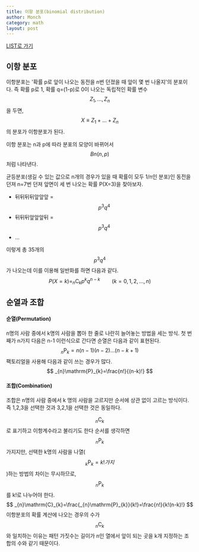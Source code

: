 ```yaml
---
title: 이항 분포(binomial distribution)
author: Monch
category: math
layout: post
---
```


[LIST로 가기](https://songminkee.github.io/math/2030/05/03/list.html)

<h2>이항 분포</h2>

이항분포는 '확률 p로 앞이 나오는 동전을 n번 던졌을 때 앞이 몇 번 나올지'의 분포이다. 즉 확률 p로 1, 확률 q=(1-p)로 0이 나오는 독립적인 확률 변수 $$Z_{1},...,Z_{n}$$을 두면, $$X \equiv Z_{1}+...+Z_{n}$$의 분포가 이항분포가 된다.  

이항 분포는 n과 p에 따라 분포의 모양이 바뀌어서 $$Bn(n,p)$$처럼 나타낸다.

균등분포(생길 수 있는 값으로 n개의 경우가 있을 때 확률이 모두 1/n인 분포)인 동전을 던져 n=7번 던져 앞면이 세 번 나오는 확률 P(X=3)을 찾아보자.

- 뒤뒤뒤뒤앞앞앞 = $$p^{3}q^{4}$$
- 뒤뒤뒤앞앞앞뒤 = $$p^{3}q^{4}$$
- ...

이렇게 총 35개의 $$p^{3}q^{4}$$가 나오는데 이를 이용해 일반화를 하면 다음과 같다.
$$
P(X=k)=_{n}\mathrm{C}_{k}p^{k}q^{n-k} \qquad (k=0,1,2,...,n)
$$




<h2>순열과 조합</h2>

<h4>순열(Permutation)</h4>

n명의 사람 중에서 k명의 사람을 뽑아 한 줄로 나란히 늘어놓는 방법을 세는 방식. 첫 번째가 n가지 다음은 n-1 이런식으로 간다면 순열은 다음과 같이 표현된다.
$$
_{n}\mathrm{P}_{k}=n(n-1)(n-2)...(n-k+1)
$$
팩토리얼을 사용해 다음과 같이 쓰는 경우가 많다.
$$
_{n}\mathrm{P}_{k}=\frac{n!}{(n-k)!}
$$


<h4>조합(Combination)</h4>

조합은 n명의 사람 중에서 k 명의 사람을 고르지만 순서에 상관 없이 고르는 방식이다. 즉 1,2,3을 선택한 것과 3,2,1을 선택한 것은 동일하다.  

$$_{n}\mathrm{C}_{k}$$로 표기하고 이항계수라고 불리기도 한다 순서를 생각하면 $$_{n}\mathrm{P}_{k}$$가지지만, 선택한 k명의 사람을 나열($$_{k}\mathrm{P}_{k}=k!가지$$)하는 방법의 차이는 무시하므로, $$_{n}\mathrm{P}_{k}$$를 k!로 나누어야 한다.
$$
_{n}\mathrm{C}_{k}=\frac{_{n}\mathrm{P}_{k}}{k!}=\frac{n!}{k!(n-k)!}
$$
이항분포의 확률 계산에 나오는 경우의 수가 $$_{n}\mathrm{C}_{k}$$와 일치하는 이유는 패턴 가짓수는 길이가 n인 열에서 앞이 되는 곳을 k개 지정하는 조합의 수와 같기 때문이다.